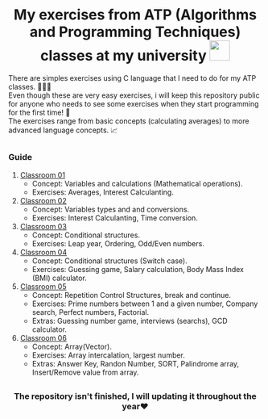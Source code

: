 <div align="center">
  
  # My exercises from ATP (Algorithms and Programming Techniques) classes at my university     <a href="https://learn.microsoft.com/pt-br/cpp/c-language/?view=msvc-170" target="_blank"><img heigh="30" width="40" src="https://cdn.jsdelivr.net/gh/devicons/devicon/icons/c/c-plain.svg" /></a>

</div>
  
There are simples exercises using C language that I need to do for my ATP classes. 🧑🏻‍💻<br>
Even though these are very easy exercises, i will keep this repository public for anyone who needs to see some exercises when they start programming for the first time! 🥇<br>
The exercises range from basic concepts (calculating averages) to more advanced language concepts. 📈 
##
  ### Guide

1. [Classroom 01](https://github.com/marcosjr1307/atp/tree/main/classroom01) <br>
    - Concept: Variables and calculations (Mathematical operations).
    - Exercises: Averages, Interest Calculanting.
2. [Classroom 02](https://github.com/marcosjr1307/atp/tree/main/classroom02) <br>
    - Concept: Variables types and and conversions.
    - Exercises: Interest Calculanting, Time conversion.
3. [Classroom 03](https://github.com/marcosjr1307/atp/tree/main/classroom03) <br>
    - Concept: Conditional structures.
    - Exercises: Leap year, Ordering, Odd/Even numbers.
4. [Classroom 04](https://github.com/marcosjr1307/atp/tree/main/classroom04) <br>
    - Concept: Conditional structures (Switch case).
    - Exercises: Guessing game, Salary calculation, Body Mass Index (BMI) calculator.
5. [Classroom 05](https://github.com/marcosjr1307/atp/tree/main/classroom05) <br>
    - Concept: Repetition Control Structures, break and continue.
    - Exercises: Prime numbers between 1 and a given number, Company search, Perfect numbers, Factorial.
    - Extras: Guessing number game, interviews (searchs), GCD calculator.
6. [Classroom 06](https://github.com/marcosjr1307/atp/tree/main/classroom06) <br>
    - Concept: Array(Vector).
    - Exercises: Array intercalation, largest number.
    - Extras: Answer Key, Randon Number, SORT, Palindrome array, Insert/Remove value from array.
##

<div align="center">  
  
  ### The repository isn't finished, I will updating it throughout the year❤️
  
</div>




